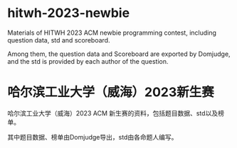 # hitwh-2023-newbie
Materials of HITWH 2023 ACM newbie programming contest, including question data, std and scoreboard.

Among them, the question data and Scoreboard are exported by Domjudge, and the std is provided by each author of the question.

# 哈尔滨工业大学（威海）2023新生赛
哈尔滨工业大学（威海）2023 ACM 新生赛的资料，包括题目数据、std以及榜单。

其中题目数据、榜单由Domjudge导出，std由各命题人编写。
